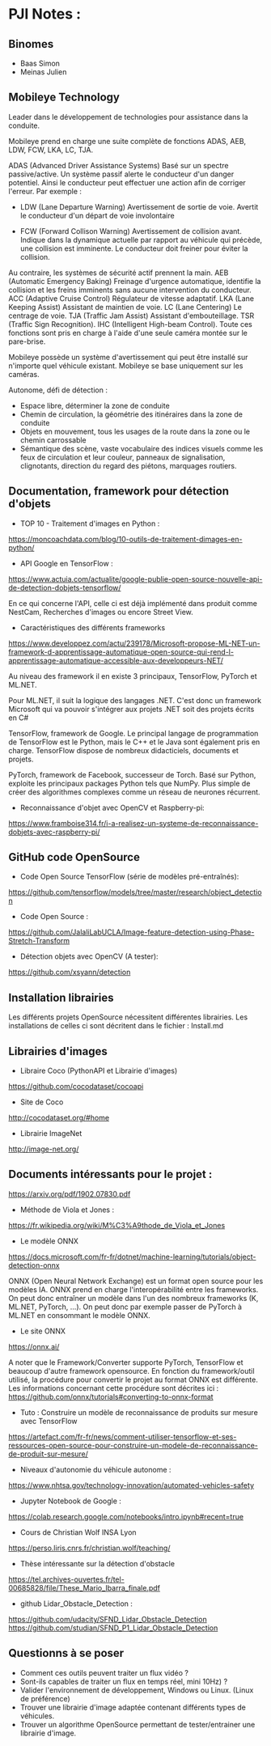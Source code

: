 # PJI Notes :

## Binomes

 - Baas Simon
 - Meinas Julien


## Mobileye Technology

Leader dans le développement de technologies pour assistance dans la conduite.

Mobileye prend en charge une suite complète de fonctions ADAS, AEB, LDW, FCW, LKA, LC, TJA.

ADAS (Advanced Driver Assistance Systems) Basé sur un spectre passive/active.
Un système passif alerte le conducteur d'un danger potentiel. Ainsi le conducteur peut effectuer une action afin de corriger l'erreur.
Par exemple :
            
- LDW (Lane Departure Warning) Avertissement de sortie de voie. Avertit le conducteur d'un départ de voie involontaire

- FCW (Forward Collison Warning) Avertissement de collision avant. Indique dans la dynamique actuelle par rapport au véhicule qui précède, une collision est imminente. Le conducteur doit freiner pour éviter la collision.

Au contraire, les systèmes de sécurité actif prennent la main.
AEB (Automatic Emergency Baking) Freinage d'urgence automatique, identifie la collision et les freins imminents sans aucune intervention du conducteur.
ACC (Adaptive Cruise Control) Régulateur de vitesse adaptatif.
LKA (Lane Keeping Assist) Assistant de maintien de voie.
LC (Lane Centering) Le centrage de voie.
TJA (Traffic Jam Assist) Assistant d'embouteillage.
TSR (Traffic Sign Recognition).
IHC (Intelligent High-beam Control).
Toute ces fonctions sont pris en charge à l'aide d'une seule caméra montée sur le pare-brise.

Mobileye possède un système d'avertissement qui peut être installé sur n'importe quel véhicule existant.
Mobileye se base uniquement sur les caméras.

Autonome, défi de détection :
- Espace libre, déterminer la zone de conduite
- Chemin de circulation, la géométrie des itinéraires dans la zone de conduite
- Objets en mouvement, tous les usages de la route dans la zone ou le chemin carrossable
- Sémantique des scène, vaste vocabulaire des indices visuels comme les feux de circulation et leur couleur, panneaux de signalisation, clignotants, direction du regard des piétons, marquages routiers.


## Documentation, framework pour détection d'objets

- TOP 10 - Traitement d'images en Python :

https://moncoachdata.com/blog/10-outils-de-traitement-dimages-en-python/

- API Google en TensorFlow :

https://www.actuia.com/actualite/google-publie-open-source-nouvelle-api-de-detection-dobjets-tensorflow/

En ce qui concerne l'API, celle ci est déjà implémenté dans produit comme NestCam, Recherches d'images ou encore Street View.

- Caractéristiques des différents frameworks

https://www.developpez.com/actu/239178/Microsoft-propose-ML-NET-un-framework-d-apprentissage-automatique-open-source-qui-rend-l-apprentissage-automatique-accessible-aux-developpeurs-NET/

Au niveau des framework il en existe 3 principaux, TensorFlow, PyTorch et ML.NET.

Pour ML.NET, il suit la logique des langages .NET. C'est donc un framework Microsoft qui va pouvoir s'intégrer aux projets .NET soit des projets écrits en C#

TensorFlow, framework de Google. Le principal langage de programmation de TensorFlow est le Python, mais le C++ et le Java sont également pris en charge.
TensorFlow dispose de nombreux didacticiels, documents et projets.

PyTorch, framework de Facebook, successeur de Torch. Basé sur Python, exploite les principaux packages Python tels que NumPy. Plus simple de créer des algorithmes complexes comme un réseau de neurones récurrent.

- Reconnaissance d'objet avec OpenCV et Raspberry-pi:

https://www.framboise314.fr/i-a-realisez-un-systeme-de-reconnaissance-dobjets-avec-raspberry-pi/


## GitHub code OpenSource

- Code Open Source TensorFlow  (série de modèles pré-entraînés):

https://github.com/tensorflow/models/tree/master/research/object_detection

- Code Open Source :

https://github.com/JalaliLabUCLA/Image-feature-detection-using-Phase-Stretch-Transform

- Détection objets avec OpenCV (A tester):

https://github.com/xsyann/detection


## Installation librairies

Les différents projets OpenSource nécessitent différentes librairies.
Les installations de celles ci sont décritent dans le fichier : Install.md

## Librairies d'images

- Libraire Coco (PythonAPI et Librairie d'images)

https://github.com/cocodataset/cocoapi

- Site de Coco

http://cocodataset.org/#home

- Librairie ImageNet

http://image-net.org/


## Documents intéressants pour le projet :

https://arxiv.org/pdf/1902.07830.pdf

- Méthode de Viola et Jones :

https://fr.wikipedia.org/wiki/M%C3%A9thode_de_Viola_et_Jones

- Le modèle ONNX

https://docs.microsoft.com/fr-fr/dotnet/machine-learning/tutorials/object-detection-onnx

ONNX (Open Neural Network Exchange) est un format open source pour les modèles IA. ONNX prend en charge l'interopérabilité entre les frameworks. On peut donc entraîner un modèle dans l'un des nombreux frameworks (K, ML.NET, PyTorch, ...). On peut donc par exemple passer de PyTorch à ML.NET en consommant le modèle ONNX.

- Le site ONNX

https://onnx.ai/

A noter que le Framework/Converter supporte PyTorch, TensorFlow et beaucoup d'autre framework opensource.
En fonction du framework/outil utilisé, la procédure pour convertir le projet au format ONNX est différente. Les informations concernant cette procédure sont décrites ici : https://github.com/onnx/tutorials#converting-to-onnx-format

- Tuto : Construire un modèle de reconnaissance de produits sur mesure avec TensorFlow

https://artefact.com/fr-fr/news/comment-utiliser-tensorflow-et-ses-ressources-open-source-pour-construire-un-modele-de-reconnaissance-de-produit-sur-mesure/

- Niveaux d'autonomie du véhicule autonome :

https://www.nhtsa.gov/technology-innovation/automated-vehicles-safety

- Jupyter Notebook de Google : 

 https://colab.research.google.com/notebooks/intro.ipynb#recent=true

- Cours de Christian Wolf INSA Lyon

 https://perso.liris.cnrs.fr/christian.wolf/teaching/
 
- Thèse intéressante sur la détection d'obstacle
 
https://tel.archives-ouvertes.fr/tel-00685828/file/These_Mario_Ibarra_finale.pdf


- github Lidar_Obstacle_Detection :

https://github.com/udacity/SFND_Lidar_Obstacle_Detection
https://github.com/studian/SFND_P1_Lidar_Obstacle_Detection

## Questionns à se poser 

- Comment ces outils peuvent traiter un flux vidéo ?
- Sont-ils capables de traiter un flux en temps réel, mini 10Hz) ?
- Valider l'environnement de développement, Windows ou Linux. (Linux de préférence)
- Trouver une librairie d'image adaptée contenant différents types de véhicules.
- Trouver un algorithme OpenSource permettant de tester/entrainer une librairie d'image.

